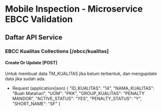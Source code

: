 # Mobile Inspection - Microservice EBCC Validation

## Daftar API Service

### EBCC Kualitas Collections [/ebcc/kualitas]

#### Create Or Update [POST] 

Untuk membuat data TM_KUALITAS jika belum terbentuk, dan mengupdate data jika sudah ada.

+ Request (application/json)
	{
		"ID_KUALITAS": "14",
		"NAMA_KUALITAS": "Buah Matahari",
		"UOM": "PKK",
		"GROUP_KUALITAS": "PENALTY MANDOR",
		"ACTIVE_STATUS": "YES",
		"PENALTY_STATUS": "Y",
		"SHORT_NAME": "SF"
	}

